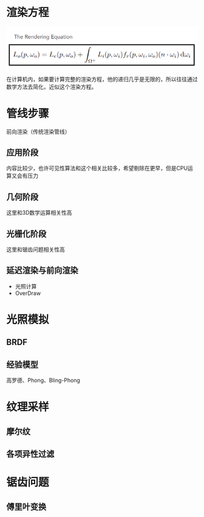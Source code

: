 ﻿# 渲染方程

![](../99.res/pic/20230215101248.png)  

在计算机内，如果要计算完整的渲染方程，他的递归几乎是无限的，所以往往通过数学方法去简化，近似这个渲染方程。


# 管线步骤

前向渲染（传统渲染管线）

## 应用阶段

内容比较少，也许可见性算法和这个相关比较多，希望剔除在更早，但是CPU运算又会有压力

## 几何阶段

这里和3D数学运算相关性高

## 光栅化阶段

这里和锯齿问题相关性高

## 延迟渲染与前向渲染

- 光照计算
- OverDraw

# 光照模拟


## BRDF 


## 经验模型

高罗德、Phong、Bling-Phong

# 纹理采样

## 摩尔纹

## 各项异性过滤

# 锯齿问题

## 傅里叶变换

